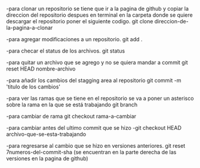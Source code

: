 -para clonar un repositorio se tiene que ir a la pagina de github y copiar la direccion del repositorio
despues en terminal en la carpeta donde se quiere descargar el repositorio poner el siguiente codigo. 
git clone direccion-de-la-pagina-a-clonar

-para agregar modificaciones a un repositorio.
git add .

-para checar el status de los archivos. 
git status

-para quitar un archivo que se agrego y no se quiera mandar a commit 
git reset HEAD nombre-archivo   

-para añadir los cambios del stagging area al repositorio 
git commit -m 'titulo de los cambios'

-para ver las ramas que se tiene en el repositorio se va a poner un asterisco sobre la rama en la que se está trabajando 
git branch

-para cambiar de rama
git checkout rama-a-cambiar

-para cambiar antes del ultimo commit que se hizo 
-git checkout HEAD archivo-que-se-esta-trabajando

-para regresarse al cambio que se hizo en versiones anteriores. 
git reset 7numeros-del-commit-sha (se encuentran en la parte derecha de las versiones en la pagina de github)